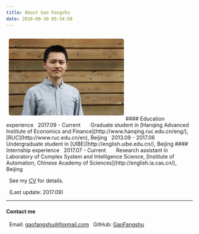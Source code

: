 ```yaml
---
title: About Gao Fangshu
date: 2016-09-30 05:34:50
---
```

<img src="./img/IMG_3343-1.jpg" width=61.8% style="margin: 1em 0 1em 0.5em; border-radius: 5px;">
#### Education experience
&nbsp; 2017.09 - Current
&nbsp; &nbsp; &nbsp; Graduate student in [Hanqing Advanced Institute of Economics and Finance](http://www.hanqing.ruc.edu.cn/eng/), [RUC](http://www.ruc.edu.cn/en), Beijing
&nbsp; 2013.09 - 2017.06
&nbsp; &nbsp; &nbsp; Undergraduate student in [UIBE](http://english.uibe.edu.cn/), Beijing
#### Internship experience
&nbsp; 2017.07 - Current
&nbsp; &nbsp; &nbsp; Research assistant in Laboratory of Complex System and Intelligence Science, [Institute of Automation, Chinese Academy of Sciences](http://english.ia.cas.cn/), Beijing

&nbsp; See my [CV](http://gaofangshu.com/blog/CV_GaoFangshu_201705.pdf) for details.

&nbsp; (Last update: 2017.09)
_ _ _

#### Contact me
&nbsp; Email: gaofangshu@foxmail.com
&nbsp; GitHub: [GaoFangshu](https://github.com/GaoFangshu)
